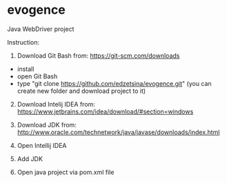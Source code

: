 # evogence
Java WebDriver project

Instruction:

1) Download Git Bash from: https://git-scm.com/downloads
  - install
  - open Git Bash
  - type "git clone https://github.com/edzetsina/evogence.git" (you can create new folder and download project to it)
  
2) Download Intelij IDEA from: https://www.jetbrains.com/idea/download/#section=windows

3) Download JDK from: http://www.oracle.com/technetwork/java/javase/downloads/index.html

4) Open Intellij IDEA

5) Add JDK

6) Open java project via pom.xml file
